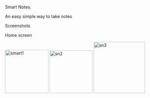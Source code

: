 Smart Notes.

An easy simple way to take notes

Screenshots

Home screen

<img width="143" alt="smart1" src="https://github.com/MwenyaG/SmartNotes/assets/163680035/3c86f4d8-b1cd-4149-9b30-221f0ec12c14">


<img width="141" alt="sn2" src="https://github.com/MwenyaG/SmartNotes/assets/163680035/56aae669-0629-4561-9168-1e5bcc5bbd39">
<img width="169" alt="sn3" src="https://github.com/MwenyaG/SmartNotes/assets/163680035/073ad9d3-88ff-4840-ba17-95c27e10f793">

